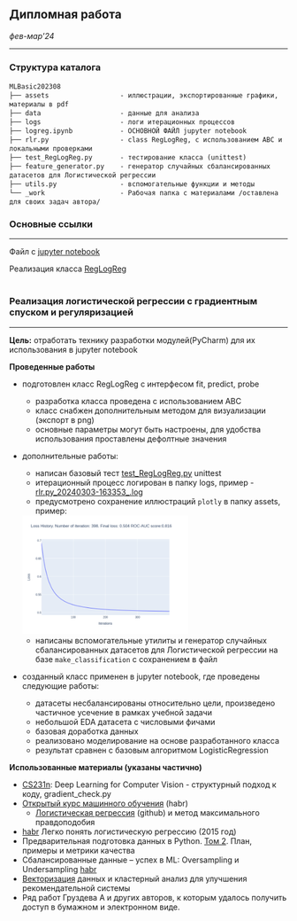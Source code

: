 ## Дипломная работа
*фев-мар'24*

<hr>

### Структура каталога

```
MLBasic202308
├── assets                  - иллюстрации, экспортированные графики, материалы в pdf
├── data                    - данные для анализа
├── logs                    - логи итерационных процессов
├── logreg.ipynb            - ОСНОВНОЙ ФАЙЛ jupyter notebook
├── rlr.py                  - class RegLogReg, с использованием ABC и локальными проверками
├── test_RegLogReg.py       - тестирование класса (unittest)
├── feature_generator.py    - генератор случайных сбалансированных датасетов для Логистической регрессии
├── utils.py                - вспомогательные функции и методы
└── _work                   - Рабочая папка с материалами /оставлена для своих задач автора/

```

### Основные ссылки
<hr>

Файл с [jupyter notebook](logreg.ipynb)

Реализация класса [RegLogReg](rlr.py)
<br><br>

### Реализация логистической регрессии с градиентным спуском и регуляризацией
<hr>

**Цель:** 
отработать технику разработки модулей(PyCharm) для их использования в jupyter notebook

**Проведенные работы**
- подготовлен класс RegLogReg с интерфесом fit, predict, probe
  - разработка класса проведена с использованием ABC
  - класс снабжен дополнительным методом для визуализации (экспорт в png)
  - основные параметры могут быть настроены, для удобства использования проставлены дефолтные значения
- дополнительные работы:
  - написан базовый тест [test_RegLogReg.py](test_RegLogReg.py) unittest
  - итерационный процесс логирован в папку logs, пример - [rlr.py_20240303-163353_.log](logs%2Frlr.py_20240303-163353_.log)
  - предусмотрено сохранение иллюстраций ```plotly``` в папку assets, пример:

  <img src="assets/rlr.py_20240303-163353.png" width="300">
  
  - написаны вспомогательные утилиты и генератор случайных сбалансированных датасетов для Логистической регрессии на базе ```make_classification``` с сохранением в файл
- созданный класс применен в jupyter notebook, где проведены следующие работы:
  - датасеты несбалансированы относительно цели, произведено частичное усечение в рамках учебной задачи
  - небольшой EDA датасета с числовыми фичами
  - базовая доработка данных
  - реализовано моделирование на основе разработанного класса
  - результат сравнен с базовым алгоритмом LogisticRegression
  
**Использованные материалы (указаны частично)**
- [CS231n](http://vision.stanford.edu/teaching/cs231n/): Deep Learning for Computer Vision - структурный подход к коду, gradient_check.py
- [Открытый курс машинного обучения](https://habr.com/ru/companies/ods/articles/323890/) (habr)
  - [Логистическая регрессия](https://github.com/Yorko/mlcourse.ai/blob/main/jupyter_russian/topic04_linear_models/topic4_linear_models_part2_logit_likelihood_learning.ipynb) (github) и метод максимального правдоподобия
- [habr](https://habr.com/ru/companies/io/articles/265007/) Легко понять логистическую регрессию (2015 год)
- Предварительная подготовка данных в Python. [Том 2](assets%2F247fk5zkamjcirbycqmq8mhp7c5krrc6.pdf). План, примеры и метрики качества
- Сбалансированные данные – успех в ML: Oversampling и Undersampling [habr](https://habr.com/ru/companies/otus/articles/781042/)
- [Векторизация](https://habr.com/ru/companies/lanit/articles/594759/) данных и кластерный анализ для улучшения рекомендательной системы
- Ряд работ Груздева А и других авторов, к которым удалось получить доступ в бумажном и электронном виде.

